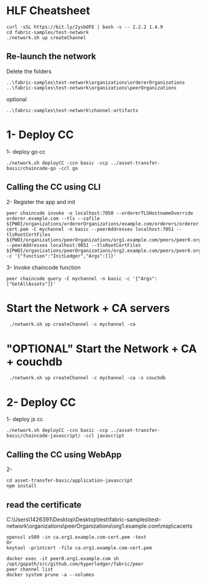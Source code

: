 
# HLF Cheatsheet
```
curl -sSL https://bit.ly/2ysbOFE | bash -s -- 2.2.2 1.4.9
cd fabric-samples/test-network
./network.sh up createChannel
```

## Re-launch the network
Delete the folders
```
..\fabric-samples\test-network\organizations\ordererOrganizations
..\fabric-samples\test-network\organizations\peerOrganizations
```
optional
```
..\fabric-samples\test-network\channel-artifacts 
```

# 1- Deploy CC
1- deploy go cc
```
./network.sh deployCC -ccn basic -ccp ../asset-transfer-basic/chaincode-go -ccl go
```
## Calling the CC using CLI
2- Register the app and init
```
peer chaincode invoke -o localhost:7050 --ordererTLSHostnameOverride orderer.example.com --tls --cafile ${PWD}/organizations/ordererOrganizations/example.com/orderers/orderer.example.com/msp/tlscacerts/tlsca.example.com-cert.pem -C mychannel -n basic --peerAddresses localhost:7051 --tlsRootCertFiles ${PWD}/organizations/peerOrganizations/org1.example.com/peers/peer0.org1.example.com/tls/ca.crt --peerAddresses localhost:9051 --tlsRootCertFiles ${PWD}/organizations/peerOrganizations/org2.example.com/peers/peer0.org2.example.com/tls/ca.crt -c '{"function":"InitLedger","Args":[]}' 
```
3- Invoke chaincode function
```
peer chaincode query -C mychannel -n basic -c '{"Args":["GetAllAssets"]}' 
```

# Start the Network + CA servers
```
 ./network.sh up createChannel -c mychannel -ca
```

# "OPTIONAL" Start the Network + CA + couchdb
```
 ./network.sh up createChannel -c mychannel -ca -s couchdb
```
# 2- Deploy CC
1- deploy js cc
```
./network.sh deployCC -ccn basic -ccp ../asset-transfer-basic/chaincode-javascript/ -ccl javascript
```
## Calling the CC using WebApp
2- 
```
cd asset-transfer-basic/application-javascript
npm install
```
## read the certificate
C:\Users\1426391\Desktop\Desktop\test\fabric-samples\test-network\organizations\peerOrganizations\org1.example.com\msp\cacerts
```
openssl x509 -in ca.org1.example.com-cert.pem -text
Or
keytool -printcert -file ca.org1.example.com-cert.pem

```

```
docker exec -it peer0.org1.example.com sh
/opt/gopath/src/github.com/hyperledger/fabric/peer
peer channel list
docker system prune -a --volumes
```
